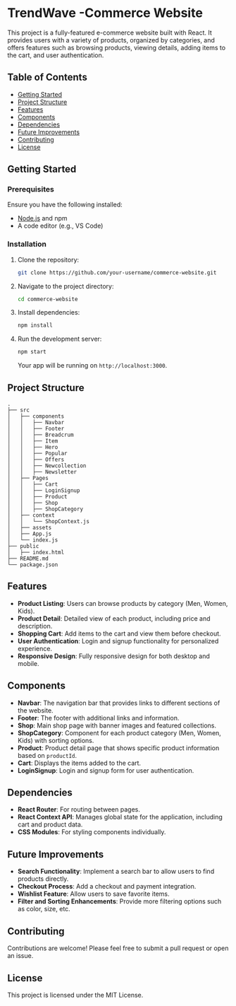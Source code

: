 #  TrendWave -Commerce Website

This project is a fully-featured e-commerce website built with React. It provides users with a variety of products, organized by categories, and offers features such as browsing products, viewing details, adding items to the cart, and user authentication.

## Table of Contents

- [Getting Started](#getting-started)
- [Project Structure](#project-structure)
- [Features](#features)
- [Components](#components)
- [Dependencies](#dependencies)
- [Future Improvements](#future-improvements)
- [Contributing](#contributing)
- [License](#license)

## Getting Started

### Prerequisites
Ensure you have the following installed:
- [Node.js](https://nodejs.org/) and npm
- A code editor (e.g., VS Code)

### Installation
1. Clone the repository:
   ```bash
   git clone https://github.com/your-username/commerce-website.git
   ```
2. Navigate to the project directory:
   ```bash
   cd commerce-website
   ```
3. Install dependencies:
   ```bash
   npm install
   ```
4. Run the development server:
   ```bash
   npm start
   ```
   Your app will be running on `http://localhost:3000`.

## Project Structure

```
.
├── src
│   ├── components
│   │   ├── Navbar
│   │   ├── Footer
│   │   ├── Breadcrum
│   │   ├── Item
│   │   ├── Hero
│   │   ├── Popular
│   │   ├── Offers
│   │   ├── Newcollection
│   │   ├── Newsletter
│   ├── Pages
│   │   ├── Cart
│   │   ├── LoginSignup
│   │   ├── Product
│   │   ├── Shop
│   │   ├── ShopCategory
│   ├── context
│   │   └── ShopContext.js
│   ├── assets
│   ├── App.js
│   └── index.js
├── public
│   ├── index.html
├── README.md
└── package.json
```

## Features

- **Product Listing**: Users can browse products by category (Men, Women, Kids).
- **Product Detail**: Detailed view of each product, including price and description.
- **Shopping Cart**: Add items to the cart and view them before checkout.
- **User Authentication**: Login and signup functionality for personalized experience.
- **Responsive Design**: Fully responsive design for both desktop and mobile.

## Components

- **Navbar**: The navigation bar that provides links to different sections of the website.
- **Footer**: The footer with additional links and information.
- **Shop**: Main shop page with banner images and featured collections.
- **ShopCategory**: Component for each product category (Men, Women, Kids) with sorting options.
- **Product**: Product detail page that shows specific product information based on `productId`.
- **Cart**: Displays the items added to the cart.
- **LoginSignup**: Login and signup form for user authentication.

## Dependencies

- **React Router**: For routing between pages.
- **React Context API**: Manages global state for the application, including cart and product data.
- **CSS Modules**: For styling components individually.

## Future Improvements

- **Search Functionality**: Implement a search bar to allow users to find products directly.
- **Checkout Process**: Add a checkout and payment integration.
- **Wishlist Feature**: Allow users to save favorite items.
- **Filter and Sorting Enhancements**: Provide more filtering options such as color, size, etc.

## Contributing

Contributions are welcome! Please feel free to submit a pull request or open an issue.

## License

This project is licensed under the MIT License.

